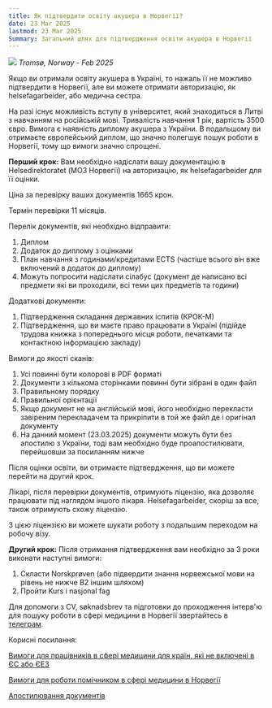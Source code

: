 ```yaml
---
title: Як підтвердити освіту акушера в Норвегії?
date: 23 Mar 2025
lastmod: 23 Mar 2025
Summary: Загальний шлях для підтвердження освіти акушера в Норвегії
---
```


![](/img/obstetrician-in-norway/photo_2025-03-23_23-56-27.jpg)
*Tromsø, Norway - Feb 2025*

Якщо ви отримали освіту акушера в Україні, то нажаль її не можливо підтвердити в Норвегії, але ви можете отримати авторизацію, як helsefagarbeider, або медична сестра.

На разі існує можливість вступу в університет, який знаходиться в Литві з навчанням на російській мові. Тривалість навчання 1 рік, вартість 3500 євро. Вимога є наявність диплому акушера з України. В подальшому ви отримаєте європейський диплом, що значно полегшує пошук роботи в Норвегії, тому що вимоги значно спрощені.

**Перший крок:** Вам необхідно надіслати вашу документацію в Helsedirektoratet (МОЗ Норвегії) на авторизацію, як helsefagarbeider для її оцінки.

Ціна за перевірку ваших документів 1665 крон.

Термін перевірки 11 місяців.

Перелік документів, які необхідно відправити:

1. Диплом
2. Додаток до диплому з оцінками
3. План навчання з годинами/кредитами ECTS (частіше всього він вже включений в додаток до диплому)
4. Можуть попросити надіслати сілабус (документ де написано всі предмети які ви проходили, всі теми цих предметів та години)

Додаткові документи:

1. Підтвердження складання державних іспитів (КРОК-М)
2. Підтвердження, що ви маєте право працювати в Україні (підійде трудова книжка з попереднього місця роботи, печатками та контактною інформацією закладу)

Вимоги до якості сканів:

1. Усі повинні бути колорові в PDF форматі
2. Документи з кількома сторінками повинні бути зібрані в один файл
3. Правильному порядку
4. Правильної орієнтації
5. Якщо документ не на англійській мові, його необхідно перекласти завіреним перекладачем та прикріпити в той же файл де і оригінал документу
6. На данний момент (23.03.2025) документи можуть бути без апостилю з України, тоді вам необхідно буде проапостилювати, перейшовши за посиланням нижче

Після оцінки освіти, ви отримаєте підтвердження, що ви можете перейти на другий крок.

Лікарі, після перевірки документів, отримують ліцензію, яка дозволяє працювати під наглядом іншого лікаря. Helsefagarbeider, скоріш за все, також отримують схожу ліцензію.

З цією ліцензією ви можете шукати роботу з подальшим переходом на робочу візу.

**Другий крок:** Після отримання підтвердження вам необхідно за 3 роки виконати наступні вимоги:

1. Скласти Norskprøven (або підвердити знання норвежської мови на рівень не нижче B2 іншим шляхом)
2. Пройти Kurs i nasjonal fag

Для допомоги з CV, søknadsbrev та підготовки до проходження інтерв'ю для пошуку роботи в сфері медицини в Норвегії звертайтесь в [телеграм](https://t.me/cat_scan).

Корисні посилання:

[Вимоги для працівників в сфері медицини для країн, які не включені в ЄС або ЄЕЗ](https://www.helsedirektoratet.no/tema/autorisasjon-og-spesialistutdanning/autorisasjon-og-lisens/Tilleggskrav-for-s%C3%B8kere-utdannet-utenfor-EUE%C3%98S)

[Вимоги для роботи помічником в сфері медицини в Норвегії](https://www.helsedirektoratet.no/tema/autorisasjon-og-spesialistutdanning/autorisasjon-og-lisens?path=9-3-helsefagarbeider-utenfor-eueos)

[Апостилювання документів](https://apostille.in.ua/en/)
